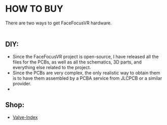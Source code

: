 # HOW TO BUY

There are two ways to get FaceFocusVR hardware.
<br/><br/>

## DIY:
  + Since the FaceFocusVR project is open-source, I have released all the files for the PCBs, as well as all the schematics, 3D parts, and everything else related to the project.
  + Since the PCBs are very complex, the only realistic way to obtain them is to have them assembled by a PCBA service from JLCPCB or a similar provider.
  + 


## Shop:
  + [Valve-Index](https://github.com/FaceFocusVR/Valve-Index)
